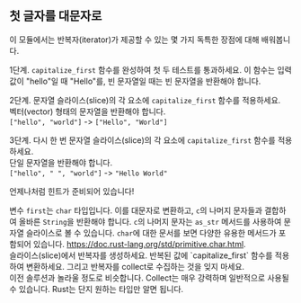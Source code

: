 ## 첫 글자를 대문자로

이 모듈에서는 반복자(iterator)가 제공할 수 있는 몇 가지 독특한 장점에 대해 배워봅니다.

1단계. `capitalize_first` 함수를 완성하여 첫 두 테스트를 통과하세요. 이 함수는 입력값이 "hello"일 때 "Hello"를, 빈 문자열일 때는 빈 문자열을 반환해야 합니다.

2단계. 문자열 슬라이스(slice)의 각 요소에 `capitalize_first` 함수를 적용하세요.   
벡터(vector) 형태의 문자열을 반환해야 합니다.   
`["hello", "world"]` -> `["Hello", "World"]`

3단계. 다시 한 번 문자열 슬라이스(slice)의 각 요소에 `capitalize_first` 함수를 적용하세요.   
단일 문자열을 반환해야 합니다.   
`["hello", " ", "world"]` -> `"Hello World"`

언제나처럼 힌트가 준비되어 있습니다!

<div class="hint">
변수 <code>first</code>는 <code>char</code> 타입입니다. 이를 대문자로 변환하고, <code>c</code>의 나머지 문자들과 결합하여 올바른 <code>String</code>을 반환해야 합니다.   
<code>c</code>의 나머지 문자는 <code>as_str</code> 메서드를 사용하여 문자열 슬라이스로 볼 수 있습니다.   
<code>char</code>에 대한 문서를 보면 다양한 유용한 메서드가 포함되어 있습니다.   
<a href="https://doc.rust-lang.org/std/primitive.char.html">https://doc.rust-lang.org/std/primitive.char.html</a>.</div>

<div class="hint">  
슬라이스(slice)에서 반복자를 생성하세요.  
반복된 값에 `capitalize_first` 함수를 적용하여 변환하세요.  
그리고 반복자를 collect로 수집하는 것을 잊지 마세요.  
</div>

<div class="hint">  
이전 솔루션과 놀라울 정도로 비슷합니다. Collect는 매우 강력하며 일반적으로 사용될 수 있습니다. Rust는 단지 원하는 타입만 알면 됩니다.  
</div>